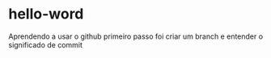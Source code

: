 # hello-word
Aprendendo a usar o github
primeiro passo foi criar um branch e entender o significado de commit
